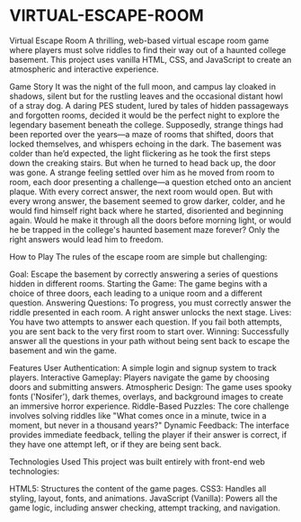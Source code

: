 # VIRTUAL-ESCAPE-ROOM
Virtual Escape Room
A thrilling, web-based virtual escape room game where players must solve riddles to find their way out of a haunted college basement. This project uses vanilla HTML, CSS, and JavaScript to create an atmospheric and interactive experience.

Game Story
It was the night of the full moon, and campus lay cloaked in shadows, silent but for the rustling leaves and the occasional distant howl of a stray dog. A daring PES student, lured by tales of hidden passageways and forgotten rooms, decided it would be the perfect night to explore the legendary basement beneath the college. Supposedly, strange things had been reported over the years—a maze of rooms that shifted, doors that locked themselves, and whispers echoing in the dark.
The basement was colder than he’d expected, the light flickering as he took the first steps down the creaking stairs. But when he turned to head back up, the door was gone. A strange feeling settled over him as he moved from room to room, each door presenting a challenge—a question etched onto an ancient plaque.
With every correct answer, the next room would open. But with every wrong answer, the basement seemed to grow darker, colder, and he would find himself right back where he started, disoriented and beginning again.
Would he make it through all the doors before morning light, or would he be trapped in the college's haunted basement maze forever? Only the right answers would lead him to freedom.

How to Play
The rules of the escape room are simple but challenging:

Goal: Escape the basement by correctly answering a series of questions hidden in different rooms.
Starting the Game: The game begins with a choice of three doors, each leading to a unique room and a different question.
Answering Questions: To progress, you must correctly answer the riddle presented in each room. A right answer unlocks the next stage.
Lives: You have two attempts to answer each question. If you fail both attempts, you are sent back to the very first room to start over.
Winning: Successfully answer all the questions in your path without being sent back to escape the basement and win the game.

Features
User Authentication: A simple login and signup system to track players.
Interactive Gameplay: Players navigate the game by choosing doors and submitting answers.
Atmospheric Design: The game uses spooky fonts ('Nosifer'), dark themes, overlays, and background images to create an immersive horror experience.
Riddle-Based Puzzles: The core challenge involves solving riddles like "What comes once in a minute, twice in a moment, but never in a thousand years?"
Dynamic Feedback: The interface provides immediate feedback, telling the player if their answer is correct, if they have one attempt left, or if they are being sent back.

Technologies Used
This project was built entirely with front-end web technologies:

HTML5: Structures the content of the game pages.
CSS3: Handles all styling, layout, fonts, and animations.
JavaScript (Vanilla): Powers all the game logic, including answer checking, attempt tracking, and navigation.

